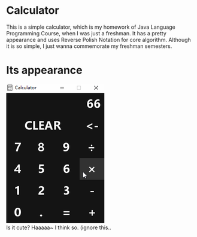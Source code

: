 # Calculator
This is a simple calculator, which is my homework of Java Language Programming Course, when I was just a freshman. It has a pretty appearance and uses Reverse Polish Notation for core algorithm. Although it is so simple, I just wanna commemorate my freshman semesters.

# Its appearance
![Calculator's picture](pic/CalculatorDemo.gif)  
Is it cute? Haaaaa~ I think so. \(ignore this..